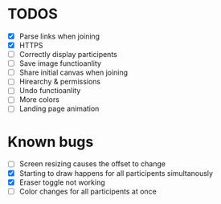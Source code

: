 # TODOS

-	[X] Parse links when joining
- [X] HTTPS
- [ ] Correctly display participents
- [ ] Save image functioanlity
- [ ] Share initial canvas when joining
- [ ] Hirearchy & permissions
- [ ] Undo functioanlity
- [ ] More colors
- [ ] Landing page animation

# Known bugs 
- [ ] Screen resizing causes the offset to change
- [X] Starting to draw happens for all participents simultanously
- [X] Eraser toggle not working
- [ ] Color changes for all participents at once
